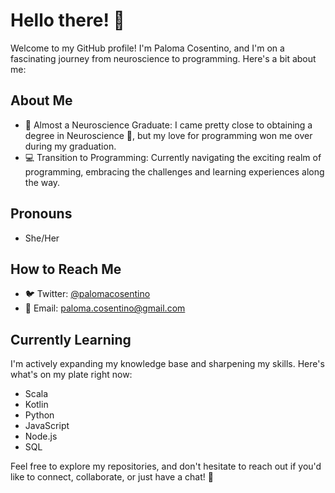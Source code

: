 # Hello there! 👋

Welcome to my GitHub profile! I'm Paloma Cosentino, and I'm on a fascinating journey from neuroscience to programming. Here's a bit about me:

## About Me

- 🔬 Almost a Neuroscience Graduate: I came pretty close to obtaining a degree in Neuroscience 🧠, but my love for programming won me over during my graduation.
- 💻 Transition to Programming: Currently navigating the exciting realm of programming, embracing the challenges and learning experiences along the way.

## Pronouns

- She/Her

## How to Reach Me

- 🐦 Twitter: [@palomacosentino](https://twitter.com/palomacosentino)
- 📧 Email: paloma.cosentino@gmail.com



## Currently Learning

I'm actively expanding my knowledge base and sharpening my skills. Here's what's on my plate right now:

- Scala
- Kotlin
- Python
- JavaScript
- Node.js
- SQL

Feel free to explore my repositories, and don't hesitate to reach out if you'd like to connect, collaborate, or just have a chat! 🚀
